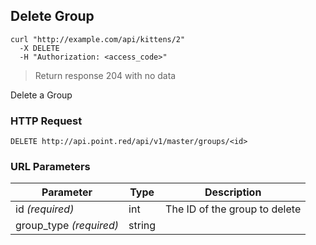 ## Delete Group

```shell
curl "http://example.com/api/kittens/2"
  -X DELETE
  -H "Authorization: <access_code>"
```

> Return response 204 with no data

Delete a Group

### HTTP Request

`DELETE http://api.point.red/api/v1/master/groups/<id>`

### URL Parameters

Parameter | Type | Description
--------- | ----------- | -----------
id *(required)* | int | The ID of the group to delete
group_type *(required)* | string